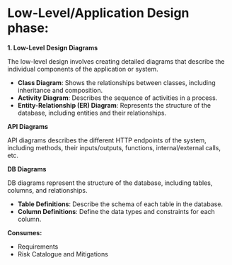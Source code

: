 # Low-Level/Application Design phase:

**1. Low-Level Design Diagrams**

The low-level design involves creating detailed diagrams that describe the individual components of the application or system.

* **Class Diagram**: Shows the relationships between classes, including inheritance and composition.
* **Activity Diagram**: Describes the sequence of activities in a process.
* **Entity-Relationship (ER) Diagram**: Represents the structure of the database, including entities and their relationships.


**API Diagrams**

API diagrams describes the different HTTP endpoints of the system, including methods, their inputs/outputs, functions, internal/external calls, etc.


**DB Diagrams**

DB diagrams represent the structure of the database, including tables, columns, and relationships.

* **Table Definitions**: Describe the schema of each table in the database.
* **Column Definitions**: Define the data types and constraints for each column.


**Consumes:**

* Requirements
* Risk Catalogue and Mitigations
